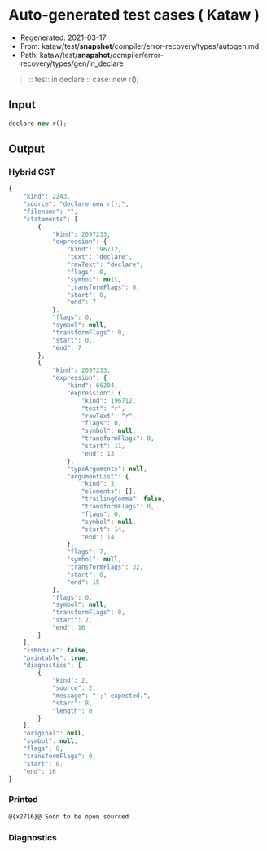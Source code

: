 # Auto-generated test cases ( Kataw )
- Regenerated: 2021-03-17
- From: kataw/test/__snapshot__/compiler/error-recovery/types/autogen.md
- Path: kataw/test/__snapshot__/compiler/error-recovery/types/gen/in_declare
> :: test: in declare
> :: case: new r();
## Input

`````js
declare new r();
`````

## Output

### Hybrid CST

```javascript
{
    "kind": 2243,
    "source": "declare new r();",
    "filename": "",
    "statements": [
        {
            "kind": 2097233,
            "expression": {
                "kind": 196712,
                "text": "declare",
                "rawText": "declare",
                "flags": 0,
                "symbol": null,
                "transformFlags": 0,
                "start": 0,
                "end": 7
            },
            "flags": 0,
            "symbol": null,
            "transformFlags": 0,
            "start": 0,
            "end": 7
        },
        {
            "kind": 2097233,
            "expression": {
                "kind": 66204,
                "expression": {
                    "kind": 196712,
                    "text": "r",
                    "rawText": "r",
                    "flags": 0,
                    "symbol": null,
                    "transformFlags": 0,
                    "start": 11,
                    "end": 13
                },
                "typeArguments": null,
                "argumentList": {
                    "kind": 3,
                    "elements": [],
                    "trailingComma": false,
                    "transformFlags": 0,
                    "flags": 0,
                    "symbol": null,
                    "start": 14,
                    "end": 14
                },
                "flags": 7,
                "symbol": null,
                "transformFlags": 32,
                "start": 0,
                "end": 15
            },
            "flags": 0,
            "symbol": null,
            "transformFlags": 0,
            "start": 7,
            "end": 16
        }
    ],
    "isModule": false,
    "printable": true,
    "diagnostics": [
        {
            "kind": 2,
            "source": 2,
            "message": "';' expected.",
            "start": 8,
            "length": 0
        }
    ],
    "original": null,
    "symbol": null,
    "flags": 0,
    "transformFlags": 0,
    "start": 0,
    "end": 16
}
```

### Printed

```javascript
@{x2716}@ Soon to be open sourced
```

### Diagnostics

```javascript

```

